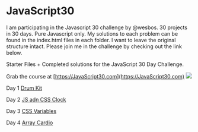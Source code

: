 # JavaScript30
I am participating in the Javascript 30 challenge by @wesbos. 30 projects in 30 days. Pure Javascript only.
My solutions to each problem can be found in the index.html files in each folder. I want to leave the original structure intact. 
Please join me in the challenge by checking out the link below.

Starter Files + Completed solutions for the JavaScript 30 Day Challenge.

Grab the course at [https://JavaScript30.com](https://JavaScript30.com)
![](https://javascript30.com/images/JS3-social-share.png)

Day 1 [Drum Kit](./solutions/01%20-%20JavaScript%20Drum%20Kit/index.html)

Day 2 [JS adn CSS Clock](./solutions/02%20-%20JS%20and%20CSS%20Clock/index.html)

Day 3 [CSS Variables](./solutions/03%20-%20CSS%20Variables/index.html)

Day 4 [Array Cardio](./solutions/04%20-%20Array%20Cardio%20Day%201/index.html)



